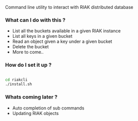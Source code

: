 
Command line utility to interact with RIAK distributed database

### What can I do with this ?

* List all the buckets available in a given RIAK instance
* List all keys in a given bucket
* Read an object given a key under a given bucket
* Delete the bucket
* More to come..

### How do I set it up ?

```bash

cd riakcli      
./install.sh
```

### Whats coming later ?

* Auto completion of sub commands
* Updating RIAK objects
